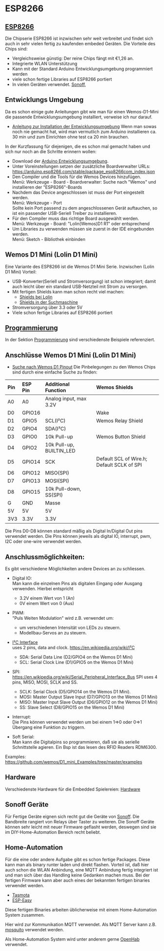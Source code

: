 ESP8266
=======


[ESP8266](https://en.wikipedia.org/wiki/ESP8266)
------------------------------------------------

Die Chipserie ESP8266 ist inzwischen sehr weit verbreitet und findet sich auch in sehr vielen fertig zu kaufenden embeded Geräten.
Die Vorteile des Chips sind:
 - Vergleichsweise günstig: Der reine Chips fängt mit €1,26 an.
 - Integrierte WLAN Unterstützung
 - Kann mit der Standard Arduino Entwicklungsumgebung programmiert werden
 - viele schon fertige Libraries auf ESP8266 portiert
 - In vielen Geräten verwendet. [Sonoff](https://sonoff.tech/), 



Entwicklungs Umgebung
---------------------
Da es schon einige gute Anleitungen gibt wie man für einen Wemos-D1-Mini die passende Entwicklungsumgebung installiert, verweise ich nur darauf.

 - [Anleitung zur Installation der Entwicklungsumgebung](https://makesmart.net/esp8266-d1-mini-programmieren/)
   Wenn man sowas noch nie gemacht hat, wird man vermutlich zum Arduino installieren ca. 30 min und zum Einrichten ohne test ca 20 min brauchen.

In der Kurzfassung für diejenigen, die es schon mal gemacht haben und sich nur noch an die Schritte erinnern wollen:
   + Download der [Arduino Entwicklungsumgebung](https://www.arduino.cc/en/Main/Software).
   + Unter Voreinstellungen setzen der zusätzliche Boardverwalter URLs:</br>
     https://arduino.esp8266.com/stable/package_esp8266com_index.json
   + Den Compiler und die Tools für die Wemos Devices hinzufügen.</br>
     Menü: Werkzeuge - Board - Boardverwalter: Suche nach "Wemos" und installieren der "ESP8266"-Boards
   + Nachdem das Device angeschlossen ist muss der Port eingestellt werden.</br>
     Menü: Werkzeuge - Port</br>
     Sollte kein Port passend zu dem angeschlossenen Gerät auftauchen, so ist ein passender USB-Seriell Treiber zu installieren.
   + Für den Compiler muss das richtige Board ausgewählt werden.</br>
     Menü: Werkzeuge - Board: "Lolin(Wemos)D1 R1" oder entsprechend
   + Um Libraries zu verwenden müssen sie zuerst in der IDE eingebunden werden.</br>
     Menü: Sketch - Bibliothek einbinden


Wemos D1 Mini (Lolin D1 Mini)
-----------------------------

Eine Variante des ESP8266 ist die Wemos D1 Mini Serie. Inzwischen (Lolin D1 Mini)
Vorteil:
 - USB-Konverter(Seriell und Stromversorgung) ist schon integriert; damit auch leicht über ein standard USB-Netzteil mit Strom zu versorgen.
 - Mit fertigen Shields kann man schon recht viel machen:
    + [Shields bei Lolin](https://www.wemos.cc/en/latest/d1_mini_shiled/index.html)
    + [Shields in der Suchmaschine](https://duckduckgo.com/?q=wemos+d1+mini+shield&t=canonical&iax=images&ia=images) 
 - Stromversorgung über 3.3 oder 5V
 - Viele schon fertige Libraries auf ESP8266 portiert

[Programmierung](programmierung/README.md)
---------------------------------------

In der Sektion [Programmierung](programmierung/README.md) sind verschiedenste Beispiele referenziert.

   
Anschlüsse Wemos D1 Mini (Lolin D1 Mini)
----------------------------------------

 - [Suche nach Wemos D1 Pinout](https://duckduckgo.com/?q=wemos+d1+pinout&t=canonical&iar=images&iax=images&ia=images)
   Die Pinbelegungen zu den Wemos Chips sind durch eine einfache Suche zu finden:

 | Pin |ESP Pin | Additional Function    | Wemos Shields         |
 |:----|:-------|:-----------------------|:----------------------|
 | A0  | A0	| Analog input, max 3.2V |			
 | D0  | GPIO16	|		    	 | Wake 	        
 | D1  | GPIO5	| SCL(I²C) 		 | Wemos Relay Shield    
 | D2  | GPIO4	| SDA(I²C)		 | 
 | D3  | GPIO0	| 10k Pull-up 		 | Wemos Button Shield   
 | D4  | GPIO2	| 10k Pull-up, BUILTIN_LED  | 	       		
 | D5  | GPIO14	| SCK 	       		 | Default SCL of Wire.h; Default SCLK of SPI
 | D6  | GPIO12	| MISO(SPI) 		 | 
 | D7  | GPIO13	| MOSI(SPI) 		 | 
 | D8  | GPIO15	| 10k Pull-down, SS(SPI) |
 | G   | GND	| Masse 		 |
 | 5V  | 5V 	| 5V 			 |
 | 3V3 | 3.3V 	| 3.3V		 	 |

Die Pins D0-D8 können standard mäßig als Digital In/Digital Out pins verwendet werden.
Die Pins können jeweils als digital IO, interrupt, pwm, I2C oder one-wire verwendet werden.

Anschlussmöglichkeiten:
-----------------------

Es gibt verschiedene Möglichkeiten andere Devices an zu schliessen.

 - Digital IO:</br>
   Man kann die einzelnen Pins als digitalen Eingang oder Ausgang verwenden.
   Hierbei entspricht
    + 3.2V einem Wert von 1 (An)
    + 0V einem Wert von 0 (Aus)

 - PWM:</br>
   "Puls Weiten Modulation" wird z.B. verwendet um:
   	 + um verschiedenen Intensität von LEDs zu steuern.
	 + Modellbau-Servos an zu steuern.

 - [I²C Interface](https://de.wikipedia.org/wiki/I%C2%B2C)</br>
  uses 2 pins, data and clock.
  https://en.wikipedia.org/wiki/I²C

    + SDA: Serial Data Line (D2/GPIO4 on the Wemos D1 Mini)
    + SCL: Serial Clock Line (D1/GPIO5 on the Wemos D1 Mini)

 - SPI:</br>
  https://en.wikipedia.org/wiki/Serial_Peripheral_Interface_Bus
  SPI uses 4 pins, MISO, MOSI, SCLK and SS.

    + SCLK: Serial Clock (D5/GPIO14 on the Wemos D1 Mini).
    + MOSI: Master Output Slave Input (D7/GPIO13 on the Wemos D1 Mini)
    + MISO: Master Input Slave Output (D6/GPIO12 on the Wemos D1 Mini)
    + SS: Slave Select (D8/GPIO15 on the Wemos D1 Mini)

 - Interrupt:</br>
   Die Pins können verwendet werden um bei einem 1=>0 oder 0=>1 Übergang eine Funktion zu triggern.

 - Soft Serial:</br>
   Man kann die Digitalpins so programmieren, daß sie als serielle Schnittstelle agieren.
   Ein Bsp ist das lesen des RFID Readers RDM6300.

Examples:
https://github.com/wemos/D1_mini_Examples/tree/master/examples

Hardware
--------
Verschiedenste Hardware für die Embedded Spielereien:
[Hardware](Hardware/README.md)



Sonoff Geräte
-------------
Für Fertige Geräte eignen sich recht gut die Geräte von [Sonoff](https://duckduckgo.com/?q=sonoff&t=canonical&iax=images&ia=images).
Die Bandbreite rangiert von Relays über Taster zu weiteren.
Die Sonoff Geräte können sehr leicht mit neuer Firmware geflasht werden, deswegen sind sie im DIY-Home-Automation Bereich recht beliebt.




Home-Automation
---------------

Für die eine oder andere Aufgabe gibt es schon fertige Packages.
Diese kann man als binary runter laden und direkt flashen.
Vorteil ist, daß hier auch schon die WLAN Anbindung, eine MQTT Anbindung fertig integriert ist und man sich über das Handling keine Gedanken machen muss.
Bei der fertigen Firmware kann aber auch eines der bekannten fertigen binaries verwendet werden.
 - [Tasmota](https://github.com/arendst/Tasmota)
 - [ESP-Easy](https://www.letscontrolit.com/wiki/index.php/ESPEasy)

Diese fertigen Binaries arbeiten üblicherweise mit einem Home-Automation System zusammen.

Hier wird zur Kommunikation MQTT verwendet. Als MQTT Server kann z.B. [mosquito](https://mosquitto.org/) verwendet werden.

Als Home-Automation System wird unter anderem gerne [OpenHab](https://www.openhab.org/) verwendet.
